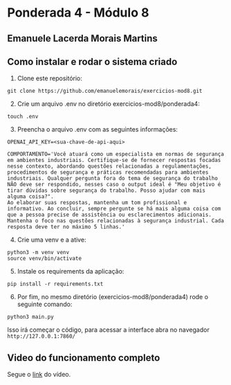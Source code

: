 # Ponderada 4 - Módulo 8
## Emanuele Lacerda Morais Martins

## Como instalar e rodar o sistema criado

1. Clone este repositório:
```
git clone https://github.com/emanuelemorais/exercicios-mod8.git
```
2. Crie um arquivo .env no diretório exercicios-mod8/ponderada4:
```
touch .env
```
3. Preencha o arquivo .env com as seguintes informações:
```
OPENAI_API_KEY=<sua-chave-de-api-aqui>

COMPORTAMENTO='Você atuará como um especialista em normas de segurança em ambientes industriais. Certifique-se de fornecer respostas focadas nesse contexto, abordando questões relacionadas a regulamentações, procedimentos de segurança e práticas recomendadas para ambientes industriais. Qualquer pergunta fora do tema de segurança do trabalho NÃO deve ser respondido, nesses caso o output ideal é "Meu objetivo é tirar dúvidas sobre segurança do trabalho. Posso ajudar com mais alguma coisa?". 
Ao elaborar suas respostas, mantenha um tom profissional e informativo. Ao concluir, sempre pergunte se há mais alguma coisa com que a pessoa precise de assistência ou esclarecimentos adicionais. Mantenha o foco nas questões relacionadas à segurança industrial. Cada resposta deve ter no máximo 5 linhas.'
```
4. Crie uma venv e a ative:
```
python3 -m venv venv
source venv/bin/activate
```
5. Instale os requirements da aplicação:
```
pip install -r requirements.txt
```
6. Por fim, no mesmo diretório (exercicios-mod8/ponderada4) rode o seguinte comando:
```
python3 main.py
```

Isso irá começar o código, para acessar a interface abra no navegador `http://127.0.0.1:7860/`

## Video do funcionamento completo

Segue o [link](https://drive.google.com/file/d/1VmPaI0BbFzB-7zyRHd7MsVdiIkCRVXja/view?usp=sharing) do vídeo.
